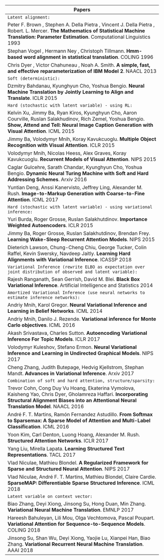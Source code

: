 | Papers |
|-----------------|
| `Latent alignment:` |
| Peter F. Brown , Stephen A. Della Pietra , Vincent J. Della Pietra , Robert. L. Mercer. **The Mathematics of Statistical Machine Translation: Parameter Estimation**. Computational Linguistics 1993 |
| Stephan Vogel , Hermann Ney , Christoph Tillmann. **Hmm-based word alignment in statistical translation**. COLING 1996 |
| Chris Dyer , Victor Chahuneau , Noah A. Smith. **A simple, fast, and effective reparameterization of IBM Model 2**. NAACL 2013 |
| `Soft (deterministic):` |
| Dzmitry Bahdanau, Kyunghyun Cho, Yoshua Bengio. **Neural Machine Translation by Jointly Learning to Align and Translate**. ICLR 2015 |
| `Hard (stochastic with latent variable) - using RL:` |
| Kelvin Xu, Jimmy Ba, Ryan Kiros, Kyunghyun Cho, Aaron Courville, Ruslan Salakhudinov, Rich Zemel, Yoshua Bengio. **Show, Attend and Tell: Neural Image Caption Generation with Visual Attention**. ICML 2015 |
| Jimmy Ba, Volodymyr Mnih, Koray Kavukcuoglu. **Multiple Object Recognition with Visual Attention**. ICLR 2015 |
| Volodymyr Mnih, Nicolas Heess, Alex Graves, Koray Kavukcuoglu. **Recurrent Models of Visual Attention**. NIPS 2015 |
| Caglar Gulcehre, Sarath Chandar, Kyunghyun Cho, Yoshua Bengio. **Dynamic Neural Turing Machine with Soft and Hard Addressing Schemes**. Arxiv 2016 |
| Yuntian Deng, Anssi Kanervisto, Jeffrey Ling, Alexander M. Rush. **Image-to-Markup Generation with Coarse-to-Fine Attention**. ICML 2017 |
| `Hard (stochastic with latent variable) - using variational inference:` |
| Yuri Burda, Roger Grosse, Ruslan Salakhutdinov. **Importance Weighted Autoencoders**. ICLR 2015 |
| Jimmy Ba, Roger Grosse, Ruslan Salakhutdinov, Brendan Frey. **Learning Wake-Sleep Recurrent Attention Models**. NIPS 2015 |
| Dieterich Lawson, Chung-Cheng Chiu, George Tucker, Colin Raffel, Kevin Swersky, Navdeep Jaitly. **Learning Hard Alignments with Variational Inference**. ICASSP 2018 |
| `Variational Inference (rewrite ELBO as expectation over joint distribution of observed and latent variable):` |
| Rajesh Ranganath, Sean Gerrish, David M. Blei. **Black Box Variational Inference**. Artificial Intelligence and Statistics 2014 |
| `Amortized Variational Inference (use neural networks to estimate inference networks):` |
| Andriy Mnih, Karol Gregor. **Neural Variational Inference and Learning in Belief Networks**. ICML 2014 |
| Andriy Mnih, Danilo J. Rezende. **Variational inference for Monte Carlo objectives**. ICML 2016 |
| Akash Srivastava, Charles Sutton. **Autoencoding Variational Inference For Topic Models**. ICLR 2017 |
| Volodymyr Kuleshov, Stefano Ermon. **Neural Variational Inference and Learning in Undirected Graphical Models**. NIPS 2017 |
| Cheng Zhang, Judith Butepage, Hedvig Kjellstrom, Stephan Mandt. **Advances in Variational Inference**. Arxiv 2017 |
| `Combination of soft and hard attention, structure/sparsity:` |
| Trevor Cohn, Cong Duy Vu Hoang, Ekaterina Vymolova, Kaisheng Yao, Chris Dyer, Gholamreza Haffari. **Incorporating Structural Alignment Biases into an Attentional Neural Translation Model**. NAACL 2016 |
| André F. T. Martins, Ramón Fernandez Astudillo. **From Softmax to Sparsemax: A Sparse Model of Attention and Multi-Label Classification**. ICML 2016 |
| Yoon Kim, Carl Denton, Luong Hoang, Alexander M. Rush. **Structured Attention Networks**. ICLR 2017 |
| Yang Liu, Mirella Lapata. **Learning Structured Text Representations**. TACL 2017 |
| Vlad Niculae, Mathieu Blondel. **A Regularized Framework for Sparse and Structured Neural Attention**. NIPS 2017 |
| Vlad Niculae, André F. T. Martins, Mathieu Blondel, Claire Cardie. **SparseMAP: Differentiable Sparse Structured Inference**. ICML 2018 |
| `Latent variable on context vector:` |
| Biao Zhang, Deyi Xiong, Jinsong Su, Hong Duan, Min Zhang. **Variational Neural Machine Translation**. EMNLP 2017 |
| Hareesh Bahuleyan, Lili Mou, Olga Vechtomova, Pascal Poupart. **Variational Attention for Sequence-to-Sequence Models**. COLING 2018 |
| Jinsong Su, Shan Wu, Deyi Xiong, Yaojie Lu, Xianpei Han, Biao Zhang. **Variational Recurrent Neural Machine Translation**. AAAI 2018 |

